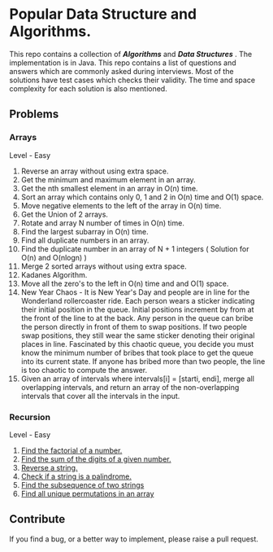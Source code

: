 # Popular Data Structure and Algorithms.

This repo contains a collection of ***Algorithms*** and ***Data Structures*** . 
The implementation is in Java. This repo contains a list of questions and answers which are commonly asked during interviews. Most of the solutions have test cases which checks their validity. The time and space complexity for each solution is also mentioned.

## Problems

### Arrays
Level - Easy
1. Reverse an array without using extra space.
2. Get the minimum and maximum element in an array.
3. Get the nth smallest element in an array in O(n) time.
4. Sort an array which contains only 0, 1 and 2 in O(n) time and O(1) space.
5. Move negative elements to the left of the array in O(n) time.
6. Get the Union of 2 arrays.
7. Rotate and array N number of times in O(n) time.
8. Find the largest subarray in O(n) time.
9. Find all duplicate numbers in an array.
10. Find the duplicate number in an array of N + 1 integers ( Solution for O(n) and O(nlogn) )
11. Merge 2 sorted arrays without using extra space.
12. Kadanes Algorithm.
13. Move all the zero's to the left in O(n) time and and O(1) space.
14. New Year Chaos - It is New Year's Day and people are in line for the Wonderland rollercoaster ride. Each person wears a sticker indicating their initial position in the queue. Initial positions increment by from at the front of the line to at the back. Any person in the queue can bribe the person directly in front of them to swap positions. If two people swap positions, they still wear the same sticker denoting their original places in line. Fascinated by this chaotic queue, you decide you must know the minimum number of bribes that took place to get the queue into its current state. If anyone has bribed more than two people, the line is too chaotic to compute the answer.
15. Given an array of intervals where intervals[i] = [starti, endi], merge all overlapping intervals, and return an array of the non-overlapping intervals that cover all the intervals in the input.

### Recursion
Level - Easy
1. [Find the factorial of a number.](https://github.com/VinnieM/Popular-DS-Questions/blob/main/src/main/java/code/datastructures/recursion/FindFactorial.java)
2. [Find the sum of the digits of a given number.](https://github.com/VinnieM/Popular-DS-Questions/blob/main/src/main/java/code/datastructures/recursion/FindSumOfDigits.java)
3. [Reverse a string.](https://github.com/VinnieM/Popular-DS-Questions/blob/main/src/main/java/code/datastructures/recursion/ReverseString.java)
4. [Check if a string is a palindrome.](https://github.com/VinnieM/Popular-DS-Questions/blob/main/src/main/java/code/datastructures/recursion/Palindrome.java)
5. [Find the subsequence of two strings](https://github.com/VinnieM/Popular-DS-Questions/blob/main/src/main/java/code/datastructures/recursion/CheckSubsequence.java)
6. [Find all unique permutations in an array](https://github.com/VinnieM/Popular-DS-Questions/blob/main/src/main/java/code/datastructures/recursion/Permutations.java)

## Contribute

If you find a bug, or a better way to implement, please raise a pull request.